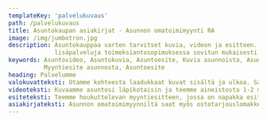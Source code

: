 ```yaml
---
templateKey: 'palvelukuvaus'
path: /palvelukuvaus
title: Asuntokaupan asiakirjat - Asunnon omatoimimyynti RA
image: /img/jumbotron.jpg
description: Asuntokauppaa varten tarvitset kuvia, videon ja esitteen. tarjoamme myös ostosopimuslomakkeen ja muita
             lisäpalveluja toimeksiantosopimuksessa sovitun mukaisesti.
keywords: Asuntovideo, Asuntokuvia, Asuntoesite, Kuvia asunnoista, Asunnon valokuvaus, Video asunnosta, Asunnon videointi,
          Myyntiesite asunnosta, Asuntoesite
heading: Palvelumme
valokuvatteksti: Otamme kohteesta laadukkaat kuvat sisältä ja ulkoa. Saat vähintään 12 kuvaa, joista tehdään sekä paino- että nettiversiot. Isännöitsijältä tarvitsemme pohjapiirroksen, jonka käsittelemme tarvittaessa sellaiseen muotoon, että se voidaan liittää esimerkiksi netissä kuvien joukkoon.
videoteksti: Kuvaamme asuntosi läpikotaisin ja teemme aineistosta 1-2 minuutin mittaisen koosteen. Videoon sisältyy myös ulkokuvaus.
esiteteksti: Teemme houkuttelevan myyntiesitteen, jossa on napakka esittelyteksti sekä perustiedot kohteesta. Esitteessä on kuvia asunnosta, pohjapiirustus sekä muun muassa kohdenumero netissä olevaan ilmoitukseen. Esite on kaksipuoleinen A4.
asiakirjateksti: Asunnon omatoimimyynniltä saat myös ostotarjouslomakkeen, jonka voit jakaa vaikka esittelyn yhteydessä. Internetistä löytyvät kaikki muut asunnon myyntiin tarvittavat asiakirjat. Suosittelemme käyttämään ensisijaisesti Suomen suurinta välityspalvelua eli Etuovi.comia. Sieltä saat kaikki muut tarvitsemasi asiakirjat kaupantekoon. Vastaavia asiakirjoja ja asunnon omatoimisen myynnin oppaita löydät runsaasti myös muilta sivustoilta.
---
```

